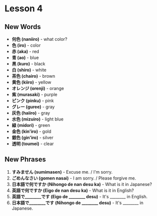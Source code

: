 # Lesson 4

## New Words

- **何色 (naniiro)** - what color?
- **色 (iro)** - color
- **赤 (aka)** - red
- **青 (ao)** - blue
- **黒 (kuro)** - black
- **白 (shiro)** - white
- **茶色 (chairo)** - brown
- **黄色 (kiiro)** - yellow
- **オレンジ (orenji)** - orange
- **紫 (murasaki)** - purple
- **ピンク (pinku)** - pink
- **グレー (guree)** - gray
- **灰色 (haiiro)** - gray
- **水色 (mizuiro)** - light blue
- **緑 (midori)** - green
- **金色 (kin'iro)** - gold
- **銀色 (gin'iro)** - silver
- **透明 (toumei)** - clear

## New Phrases

1. **すみません (sumimasen)** - Excuse me. / I'm sorry.
2. **ごめんなさい (gomen nasai)** - I am sorry. / Please forgive me.
3. **日本語で何ですか (Nihongo de nan desu ka)** - What is it in Japanese?
4. **英語で何ですか (Eigo de nan desu ka)** - What is it in English?
5. **英語で________です (Eigo de ________ desu)** - It's ________ in English.
6. **日本語で________です (Nihongo de ________ desu)** - It's ________ in Japanese.
